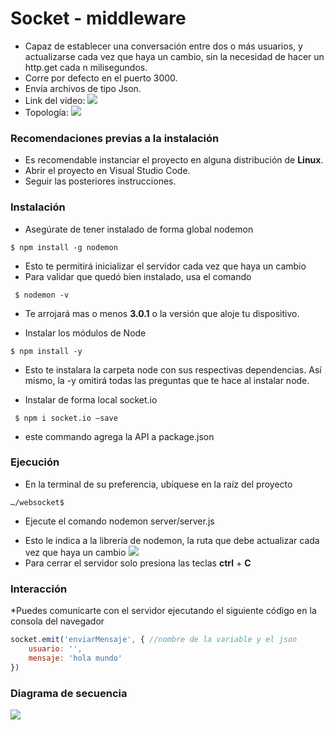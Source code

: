 # Socket - middleware
- Capaz de establecer una conversación entre dos o más usuarios, y actualizarse cada vez que haya un cambio, sin la necesidad de hacer un http.get cada n milisegundos.
- Corre por defecto en el puerto 3000.
- Envía archivos de tipo Json.
- Link del video: ![](https://acortar.link/rcFIDg)
- Topología:
![]( https://socket.io/images/bidirectional-communication.png)
### Recomendaciones previas a la instalación
+ Es recomendable instanciar el proyecto en alguna distribución de **Linux**.
+ Abrir el proyecto en Visual Studio Code.
+ Seguir las posteriores instrucciones.
### Instalación
+ Asegúrate de tener instalado de forma global nodemon

`$ npm install -g nodemon`
* Esto te permitirá inicializar el servidor cada vez que haya un cambio
* Para validar que quedó bien instalado, usa el comando

` $ nodemon -v`
* Te arrojará mas o menos **3.0.1** o la versión que aloje tu dispositivo.
+ Instalar los módulos de Node

`$ npm install -y`
* Esto te instalara la carpeta node con sus respectivas dependencias. Así mismo, la -y omitirá todas las preguntas que te hace al instalar node.
+ Instalar de forma local socket.io

 ` $ npm i socket.io –save`
* este commando agrega la API a package.json
### Ejecución
+ En la terminal de su preferencia, ubíquese en la raíz del proyecto

`…/websocket$ `
+ Ejecute el comando nodemon server/server.js
* Esto le indica a la librería de nodemon, la ruta que debe actualizar cada vez que haya un cambio
![](https://tinypic.host/images/2023/08/29/status.png)
* Para cerrar el servidor solo presiona las teclas **ctrl** + **C**
### Interacción
*Puedes comunicarte con el servidor ejecutando el siguiente código en la consola del navegador
```javascript
socket.emit('enviarMensaje', { //nombre de la variable y el json
    usuario: '',
    mensaje: 'hola mundo'
})

```
### Diagrama de secuencia
![]( https://socket.io/assets/images/polling-transport-3982c72f867034afb95afd7091297cc1.png)

